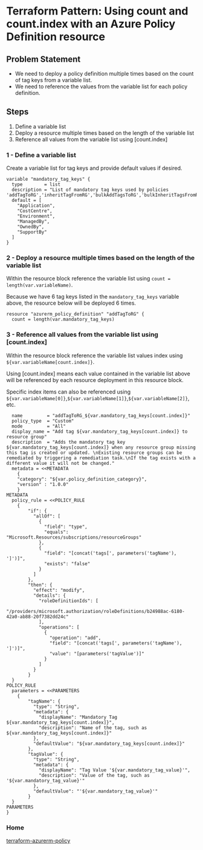 # Terraform Pattern: Using count and count.index with an Azure Policy Definition resource

## Problem Statement
* We need to deploy a policy definition multiple times based on the count of tag keys from a variable list.
* We need to reference the values from the variable list for each policy definition.

## Steps

1. Define a variable list
2. Deploy a resource multiple times based on the length of the variable list
3. Reference all values from the variable list using [count.index]

### 1 - Define a variable list

Create a variable list for tag keys and provide default values if desired.

```hcl
variable "mandatory_tag_keys" {
  type        = list
  description = "List of mandatory tag keys used by policies 'addTagToRG','inheritTagFromRG','bulkAddTagsToRG','bulkInheritTagsFromRG'"
  default = [
    "Application",
    "CostCentre",
    "Environment",
    "ManagedBy",
    "OwnedBy",
    "SupportBy"
  ]
}
```

### 2 - Deploy a resource multiple times based on the length of the variable list

Within the resource block reference the variable list using `count = length(var.variableName)`.

Because we have 6 tag keys listed in the `mandatory_tag_keys` variable above, the resource below will be deployed 6 times.

```hcl
resource "azurerm_policy_definition" "addTagToRG" {
  count = length(var.mandatory_tag_keys)
```

### 3 - Reference all values from the variable list using [count.index]

Within the resource block reference the variable list values index using `${var.variableName[count.index]}`.

Using [count.index] means each value contained in the variable list above will be referenced by each resource deployment in this resource block.

Specific index items can also be referenced using `${var.variableName[0]}`,`${var.variableName[1]}`,`${var.variableName[2]}`, etc.

```hcl
  name         = "addTagToRG_${var.mandatory_tag_keys[count.index]}"
  policy_type  = "Custom"
  mode         = "All"
  display_name = "Add tag ${var.mandatory_tag_keys[count.index]} to resource group"
  description  = "Adds the mandatory tag key ${var.mandatory_tag_keys[count.index]} when any resource group missing this tag is created or updated. \nExisting resource groups can be remediated by triggering a remediation task.\nIf the tag exists with a different value it will not be changed."
  metadata = <<METADATA
    {
    "category": "${var.policy_definition_category}",
    "version" : "1.0.0"
    }
METADATA
  policy_rule = <<POLICY_RULE
    {
        "if": {
          "allOf": [
            {
              "field": "type",
              "equals": "Microsoft.Resources/subscriptions/resourceGroups"
            },
            {
              "field": "[concat('tags[', parameters('tagName'), ']')]",
              "exists": "false"
            }
          ]
        },
        "then": {
          "effect": "modify",
          "details": {
            "roleDefinitionIds": [
              "/providers/microsoft.authorization/roleDefinitions/b24988ac-6180-42a0-ab88-20f7382dd24c"
            ],
            "operations": [
              {
                "operation": "add",
                "field": "[concat('tags[', parameters('tagName'), ']')]",
                "value": "[parameters('tagValue')]"
              }
            ]
          }
        }
  }
POLICY_RULE
  parameters = <<PARAMETERS
    {
        "tagName": {
          "type": "String",
          "metadata": {
            "displayName": "Mandatory Tag ${var.mandatory_tag_keys[count.index]}",
            "description": "Name of the tag, such as ${var.mandatory_tag_keys[count.index]}"
          },
          "defaultValue": "${var.mandatory_tag_keys[count.index]}"
        },
        "tagValue": {
          "type": "String",
          "metadata": {
            "displayName": "Tag Value '${var.mandatory_tag_value}'",
            "description": "Value of the tag, such as '${var.mandatory_tag_value}'"
          },
          "defaultValue": "'${var.mandatory_tag_value}'"
        }
  }
PARAMETERS
}
```

### Home
[terraform-azurerm-policy](https://globalbao.github.io/terraform-azurerm-policy/)
